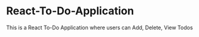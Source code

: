 # React-To-Do-Application
This is a React To-Do Application where users can Add, Delete, View Todos
